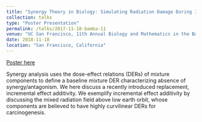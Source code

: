```yaml
---
title: "Synergy Theory in Biology: Simulating Radiation Damage During Interplanetary Voyages as an Example"
collection: talks
type: "Poster Presentation"
permalink: /talks/2017-11-18-bamba-11
venue: "UC San Francisco, 11th Annual Biology and Mathematics in the Bay Area Conference"
date: 2018-11-18
location: "San Francisco, California"
---
```


[Poster here](https://eghuang.github.io/files/Bamba17v3.pdf)

Synergy analysis uses the dose-effect relations (DERs) of mixture components to define a baseline mixture DER characterizing absence of  synergy/antagonism. We here discuss a recently introduced replacement, incremental effect additivity. We exemplify incremental effect additivity by discussing the mixed radiation field above low earth orbit, whose components are believed to have highly curvilinear DERs for carcinogenesis.
